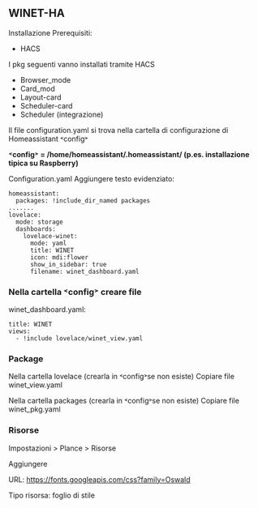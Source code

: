 ## WINET-HA

Installazione 
Prerequisiti: 
-	HACS
  
I pkg seguenti vanno installati tramite HACS
-	Browser_mode
-	Card_mod
-	Layout-card
-	Scheduler-card
-	Scheduler (integrazione)
  
Il file configuration.yaml si trova nella cartella di configurazione di Homeassistant ˂config˃

**˂config˃ = /home/homeassistant/.homeassistant/ (p.es.  installazione tipica su Raspberry)**

Configuration.yaml
Aggiungere testo evidenziato:

```
homeassistant:
  packages: !include_dir_named packages
.......
lovelace:
  mode: storage
  dashboards:
    lovelace-winet:
      mode: yaml
      title: WINET
      icon: mdi:flower
      show_in_sidebar: true
      filename: winet_dashboard.yaml
```
 


### Nella cartella ˂config˃ creare  file 
winet_dashboard.yaml:

```
title: WINET
views:
  - !include lovelace/winet_view.yaml
```
 
### Package
Nella cartella lovelace  (crearla in ˂config˃se non esiste)
Copiare file winet_view.yaml

Nella cartella packages (crearla in ˂config˃se non esiste)
Copiare file winet_pkg.yaml
 
### Risorse
Impostazioni > Plance > Risorse

Aggiungere 

URL: https://fonts.googleapis.com/css?family=Oswald

Tipo risorsa: foglio di stile

 
